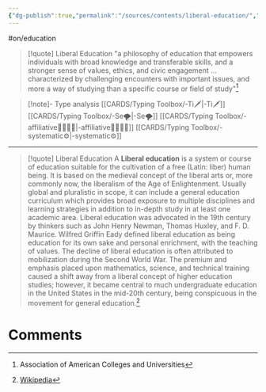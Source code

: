 ```yaml
---
{"dg-publish":true,"permalink":"/sources/contents/liberal-education/","created":"2023-04-06T22:06:08.325+02:00","updated":"2023-04-18T15:00:04.433+02:00"}
---
```


#on/education 
> [!quote] Liberal Education
> "a philosophy of education that empowers individuals with broad knowledge and transferable skills, and a stronger sense of values, ethics, and civic engagement ... characterized by challenging encounters with important issues, and more a way of studying than a specific course or field of study"[^1]

>[!note]- Type analysis
>[[CARDS/Typing Toolbox/-Ti🗡️\|-Ti🗡️]] [[CARDS/Typing Toolbox/-Se🌪️\|-Se🌪️]]
[[CARDS/Typing Toolbox/-affiliative👨‍👩‍👧‍👦\|-affiliative👨‍👩‍👧‍👦]]
[[CARDS/Typing Toolbox/-systematic⚙️\|-systematic⚙️]] 

---

> [!quote] Liberal Education
> A **Liberal education** is a system or course of education suitable for the cultivation of a free (Latin: liber) human being. It is based on the medieval concept of the liberal arts or, more commonly now, the liberalism of the Age of Enlightenment.
> Usually global and pluralistic in scope, it can include a general education curriculum which provides broad exposure to multiple disciplines and learning strategies in addition to in-depth study in at least one academic area.
> Liberal education was advocated in the 19th century by thinkers such as John Henry Newman, Thomas Huxley, and F. D. Maurice. Wilfred Griffin Eady defined liberal education as being education for its own sake and personal enrichment, with the teaching of values. The decline of liberal education is often attributed to mobilization during the Second World War. The premium and emphasis placed upon mathematics, science, and technical training caused a shift away from a liberal concept of  higher education studies; however, it became central to much undergraduate education in the United States in the mid-20th century, being conspicuous in the movement for general education.[^2]

# Comments 
<script src="https://utteranc.es/client.js"
        repo="Heart4sides/Comment_Section"
        issue-term="pathname"
        theme="gruvbox-dark"
        crossorigin="anonymous"
        async>
</script>

[^1]: Association of American Colleges and Universities
[^2]: [Wikipedia](https://en.wikipedia.org/wiki/Liberal%20education)